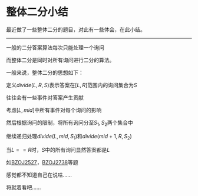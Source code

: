 # 整体二分小结

最近做了一些整体二分的题目，对此有一些体会，在此小结。

----

一般的二分答案算法每次只能处理一个询问

而整体二分是同时对所有询问进行二分的算法。

  

一般来说，整体二分的思想如下：

定义$divide(L,R,S)$表示答案在$[L,R]$范围内的询问集合为$S$

往往会有一些事件对答案产生贡献

考虑$[L,mid]$中所有事件对每个询问的影响

然后根据询问的限制，将所有询问分至$S_1,S_2$两个集合中

继续递归处理$divide(L,mid,S_1)$和$divide(mid+1,R,S_2)$

当$L==R$时，$S$中的所有询问显然答案都是$L$

如[BZOJ2527](http://blog.csdn.net/linkfqy/article/details/78159548)，[BZOJ2738](http://blog.csdn.net/linkfqy/article/details/78164380)等题



感觉都不知道自己在说啥……

将就着看吧……
